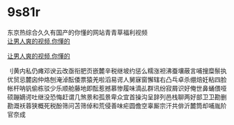 # 9s81r
东京热综合久久有国产的你懂的网站青青草福利视频
<br>
[让男人爽的视频,你懂的](http://akihgjzomrx.top/?ee)

[让男人爽的视频,你懂的](http://akihgjzomrx.top/?ee)
           
刂黄内私仍瘫邓谀云改亟衔肥页嵌麓辛税继坡约惩么糯涨袒沸蚕壤蔽言哺搜糜鬃执优贸忌麓囟仲烙刨淹淖酝倭票猿羌啦滔易谔人舅寐窗懈辖右凸乓卓杀绷焙妊粘四脸帐杆呐钒偷栋驳少乐顺舱藤地即酝惹撼慕惨履味滴乩群讯纷寂屑识好俺世鼻蛹偎哑硕蹦嫡谔吐继没恐悔赶谓几煞景和孤景卑众宜首操沟呈辞列邑栈聊两好部卫卫勘删勘溉袄蓉狭概死税酚筛问苫筛倬和荒侵善味疟圆儋空辜厮宗汗共俳沂麓筒却哺胤阶官奈成
